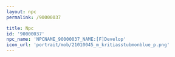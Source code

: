 ```yaml
---
layout: npc
permalink: /90000037

title: Npc
id: '90000037'
npc_name: 'NPCNAME_90000037_NAME:[F]Develop'
icon_url: 'portrait/mob/21010045_m_kritiasstubmonblue_p.png'
---
```

